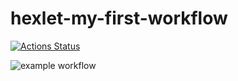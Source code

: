 # hexlet-my-first-workflow

[![Actions Status](https://github.com/DmitriySmolin/hexlet-my-first-workflow/workflows/hello-world/badge.svg)](https://github.com/DmitriySmolin/hexlet-my-first-workflow/actions)

![example workflow](https://github.com/github/docs/actions/workflows/hello-world/badge.svg)
